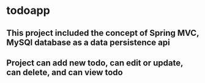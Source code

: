 # todoapp

## This project included the concept of Spring MVC, MySQl database as a data persistence api

## Project can add new todo, can edit or update, can delete, and can view todo
